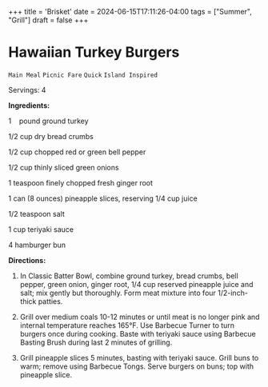 +++
title = 'Brisket'
date = 2024-06-15T17:11:26-04:00
tags = ["Summer", "Grill"]
draft = false
+++
# Hawaiian Turkey Burgers

`Main Meal` `Picnic Fare` `Quick` `Island Inspired`

Servings: 4       

**Ingredients:**      

1    pound ground turkey

1/2 cup dry bread crumbs

1/2 cup chopped red or green bell pepper

1/2 cup thinly sliced green onions

1 teaspoon finely chopped fresh ginger root

1 can (8 ounces) pineapple slices, reserving 1/4 cup juice

1/2 teaspoon salt

1 cup teriyaki sauce

4 hamburger bun

**Directions:**

1. In Classic Batter Bowl, combine ground turkey, bread crumbs, bell pepper, green onion, ginger root, 1/4 cup reserved pineapple juice and salt; mix gently but thoroughly. Form meat mixture into four 1/2-inch-thick patties.

2. Grill over medium coals 10-12 minutes or until meat is no longer pink and internal temperature reaches 165°F. Use Barbecue Turner to turn burgers once during cooking. Baste with teriyaki sauce using Barbecue Basting Brush during last 2 minutes of grilling.

3. Grill pineapple slices 5 minutes, basting with teriyaki sauce. Grill buns to warm; remove using Barbecue Tongs. Serve burgers on buns; top with pineapple slice.       

        
